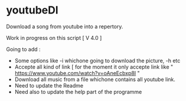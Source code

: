 youtubeDl
=========

Download a song from youtube into a repertory. 

Work in progress on this script [ V 4.0 ]

Going to add : 
  - Some options like -i whichone going to download the picture, -h etc
  - Accepte all kind of link [ for the moment it only accepte link like " https://www.youtube.com/watch?v=oAneEcbxp8I " 
  - Download all music from a file whichone contains all youtube link.
  - Need to update the Readme 
  - Need also to update the help part of the programme
